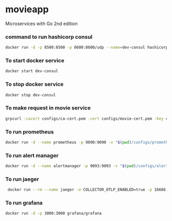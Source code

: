 # movieapp

Microservices with Go 2nd edition

### command to run hashicorp consul

```bash
docker run -d -p 8500:8500 -p 8600:8600/udp --name=dev-consul hashicorp/consul agent -server -ui -node=server-1 -bootstrap-expect=1 -client="0.0.0.0"
```

### To start docker service

```bash
docker start dev-consul
```

### To stop docker service

```bash
docker stop dev-consul
```

### To make request in movie service

```bash
grpcurl -cacert configs/ca-cert.pem -cert configs/movie-cert.pem -key configs/movie-key.pem -d '{"movie_id":"1"}' localhost:8083 MovieService.GetMovieDetails

```

### To run prometheus

```bash
docker run -d --name prometheus -p 9090:9090 -v "$(pwd)/configs/prometheus.yaml:/etc/prometheus/prometheus.yml" -v "$(pwd)/configs/alerts.rules:/etc/prometheus/alerts.rules" prom/prometheus:latest --config.file=/etc/prometheus/prometheus.yml --web.enable-lifecycle
```

### To run alert manager

```bash
docker run -d --name alertmanager -p 9093:9093 -v "$(pwd)/configs/alertmanager.yml:/etc/alertmanager/alertmanager.yml" prom/alertmanager:latest --config.file=/etc/alertmanager/alertmanager.yml --web.external-url=http://localhost:9093
```

### To run jaeger

```bash
 docker run --rm --name jaeger -e COLLECTOR_OTLP_ENABLED=true -p 16686:16686 -p 4317:4317 -p 4318:4318 -p 5778:5778 -p 9411:9411 cr.jaegertracing.io/jaegertracing/jaeger:2.9.0
```

### To run grafana

```bash
docker run -d -p 3000:3000 grafana/grafana
```

